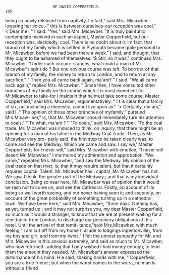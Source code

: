                          OF DAVID COPPEBFIELD.                            185
being so newly released from captivity. I n fact," said Mrs. Micawber,
lowering her voice,-" this is between ourselves-our reception was cool."
    &lt;'Dear me ! " I said.
    "Yes," said Mrs. Micawber. "It is truly painful to contemplate
mankind in such an aspect, Master Copperfield, but our reception was,
decidedly, cool. There is no doubt about it. I n fact, that branch of my
family which is settled in Plymouth became quite personal to Mr. Micawber,
before we had been there a week."
   I said, and thought, that they ought to be ashamed of themselves.
   '$ Still, so it was," continued Mrs. Micawber. "Under such circum-
stances, what could a man of Mr. Micawber's spirit do ? But one obvious
course was left. To borrow, of that branch of my family, the money to
return to London, and to return at any sacrifice."
   " Then you all came back again, ma'am? " I said.
   "We all came back again," replied Mrs. Micawber. " Since then, I
have consulted other branches of my family on the course which it is most
expedient for Mr.Micawber to take-for I maintain that he must take some
course, Master Copperfield," said Mrs. Micawber, argumentatively. " I t is
clear that a family of six, not including a domestic, cannot live upon air."
   '&lt; Certainly, ma'am," said I.
   " The opinion of those other branches of myfamily," pursued Mrs.Micaw-
ber," is, that Mr. Micawber should immediately turn his attention to coals."
   " To what, ma'am ? "
   "To coals," said Mrs. Micawber. "To the coal trade. Mr. Micawber
was induced to think, on inquiry, that there might be an opening for a man
of his talent in the Medway Coal Trade. Then, as Mr. Micawber very pro-
perly said, the first step to be taken clearly was, to come and see the Medway.
Which we came and saw. I say we,' Master Copperfield ; for I never will,"
said Mrs. Micawber with emotion, "I never will desert Mr. Micawber."
   I murmured my admiration and approbation.
    "We came," repeated Mrs. Micawber, "and saw the Medway. My
opinion of the coal trade on that river, is, that it may require talent, but
that it certainly requires capital. Talent, Mr. Micawber has ; capital,
Mr. Micawber has not. We saw, I think, the greater part of the Medway ;
and that is my individual conclusion. Being so near here, Mr. Micawber
was of opinion that it would be rash not to come on, and see the Cathedral.
Firstly, on account of its being so well worth seeing, and our never having
 seen it; and secondly, on account of the great probability of something
turning up in a cathedral town. We have been here," said Mrs. Micawber,
"three days. Nothing has, as yet, turned up ; and it may not surprise
you, my dear Master Copperfield, so much as it would a stranger, to know
that we are at present waiting for a remittance from London, to discharge
our pecuniary obligations at this hotel. Until the arrival of that remit-
tance,"said Mrs.Micawber, with much feeling," I am cut off from my home (I
allude to lodgings inpentonville), from my boy and girl, and from my twins."
   I felt the utmost sympathy for Mr. and Mrs. Micawber in this anxious
extremity, and said as much to Mr. Micawber, who now returned : adding
that I only wished I had money enough, to lend them the amount they
needed. Mr. Micawber's answer expressed the disturbance of his mind.
H e said, shaking hands with me, " Copperfield, you are a true friend ;
but when the worst comes to the worst, no man is without a friend
